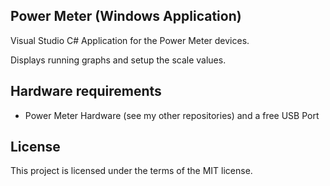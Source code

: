 Power Meter (Windows Application)
-----
Visual Studio C# Application for the Power Meter devices. 

Displays running graphs and setup the scale values.

Hardware requirements
-----
- Power Meter Hardware (see my other repositories) and a free USB Port

License
-----
This project is licensed under the terms of the MIT license.